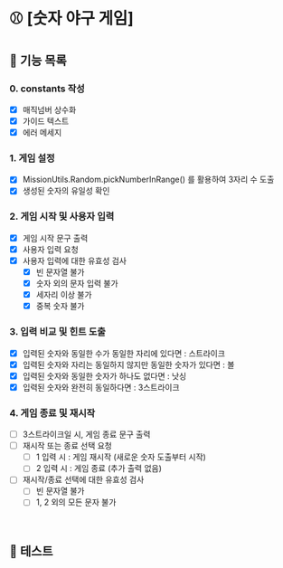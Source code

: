 # ⚾️ [숫자 야구 게임]

## 🚀 기능 목록

### 0. constants 작성

- [x] 매직넘버 상수화
- [x] 가이드 텍스트
- [x] 에러 메세지

### 1. 게임 설정

- [x] MissionUtils.Random.pickNumberInRange() 를 활용하여 3자리 수 도출
- [x] 생성된 숫자의 유일성 확인

### 2. 게임 시작 및 사용자 입력

- [x] 게임 시작 문구 출력
- [x] 사용자 입력 요청
- [x] 사용자 입력에 대한 유효성 검사
  - [x] 빈 문자열 불가
  - [x] 숫자 외의 문자 입력 불가
  - [x] 세자리 이상 불가
  - [x] 중복 숫자 불가

### 3. 입력 비교 및 힌트 도출

- [x] 입력된 숫자와 동일한 수가 동일한 자리에 있다면 : 스트라이크
- [x] 입력된 숫자와 자리는 동일하지 않지만 동일한 숫자가 있다면 : 볼
- [x] 입력된 숫자와 동일한 숫자가 하나도 없다면 : 낫싱
- [x] 입력된 숫자와 완전히 동일하다면 : 3스트라이크

### 4. 게임 종료 및 재시작

- [ ] 3스트라이크일 시, 게임 종료 문구 출력
- [ ] 재시작 또는 종료 선택 요청
  - [ ] 1 입력 시 : 게임 재시작 (새로운 숫자 도출부터 시작)
  - [ ] 2 입력 시 : 게임 종료 (추가 출력 없음)
- [ ] 재시작/종료 선택에 대한 유효성 검사
  - [ ] 빈 문자열 불가
  - [ ] 1, 2 외의 모든 문자 불가

<br />

## 🚀 테스트
